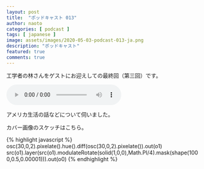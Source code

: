 ```yaml
---
layout: post
title:  "ポッドキャスト 013"
author: naoto
categories: [ podcast ]
tags: [ japanese ]
image: assets/images/2020-05-03-podcast-013-ja.png
description: "ポッドキャスト"
featured: true
comments: true
---
```


工学者の林さんをゲストにお迎えしての最終回（第三回）です。

<audio src="{{ site.baseurl }}/assets/audios/2020-05-03-podcast-013-ja.m4a" controls>
</audio>

アメリカ生活の話などについて伺いました。

カバー画像のスケッチはこちら。

{% highlight javascript %}
osc(30,0,2).pixelate().hue().diff(osc(30,0,2).pixelate()).out(o1)
src(o1).layer(src(o1).modulateRotate(solid(1,0,0),Math.PI/4).mask(shape(1000,0.5,0.00001))).out(o0)
{% endhighlight %}
